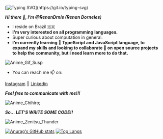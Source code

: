 [![Typing SVG](https://readme-typing-svg.herokuapp.com/?lines=Hello+World!)](https://git.io/typing-svg)

**_Hi there 👋, I’m @RenanDrnls (Renan Dorneles)_**

- I reside on Brazil 🇧🇷
- **I'm very interested on all programming languages.**
- Super curious about computation in general.
- **I’m currently learning 🌱 TypeScript and JavaScript language, to expand my skills and 
looking to collaborate 💞️ on open source projects to help the community, but i need learn more to do that.**

![Anime_Gif_Susp](http://gifimage.net/wp-content/uploads/2017/08/transparent-anime-gif-4.gif)
- You can reach me 📫 on:

[Instagram](https://www.instagram.com/renan_dorneles.jpg/) || [Linkedin](https://www.linkedin.com/in/renan-dorneles-schuquel-76810a179/)

**_Feel free to communicate with me!!!_**

![Anime_Chihiro](https://cdn140.picsart.com/301812832132201.gif?to=min&r=1024);

**_So... LET'S WRITE SOME CODE!!_**

![Anime_Zenitsu_Thunder](https://media1.tenor.com/images/0dd77cfab0e820017bb078f029817883/tenor.gif?itemid=15911029)

[![Anurag's GitHub stats](https://github-readme-stats.vercel.app/api?username=suicideDuck22&show_icons=true&theme=tokyonight)](https://github.com/anuraghazra/github-readme-stats) [![Top Langs](https://github-readme-stats.vercel.app/api/top-langs/?username=suicideDuck22&exclude_repo=to-do-list,own-site-demo&theme=tokyonight)](https://github.com/anuraghazra/github-readme-stats)
